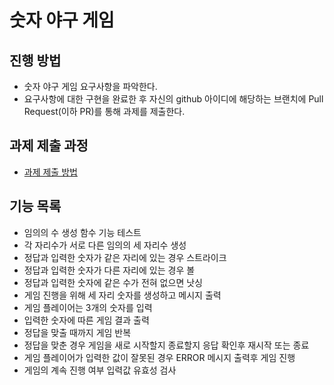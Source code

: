 # 숫자 야구 게임
## 진행 방법
* 숫자 야구 게임 요구사항을 파악한다.
* 요구사항에 대한 구현을 완료한 후 자신의 github 아이디에 해당하는 브랜치에 Pull Request(이하 PR)를 통해 과제를 제출한다.

## 과제 제출 과정
* [과제 제출 방법](https://github.com/next-step/nextstep-docs/tree/master/precourse)

## 기능 목록
* 임의의 수 생성 함수 기능 테스트
* 각 자리수가 서로 다른 임의의 세 자리수 생성
* 정답과 입력한 숫자가 같은 자리에 있는 경우 스트라이크
* 정답과 입력한 숫자가 다른 자리에 있는 경우 볼
* 정답과 입력한 숫자에 같은 수가 전혀 없으면 낫싱
* 게임 진행을 위해 세 자리 숫자를 생성하고 메시지 출력
* 게임 플레이어는 3개의 숫자를 입력
* 입력한 숫자에 따른 게임 결과 출력
* 정답을 맞출 때까지 게임 반복
* 정답을 맞춘 경우 게임을 새로 시작할지 종료할지 응답 확인후 재시작 또는 종료
* 게임 플레이어가 입력한 값이 잘못된 경우 ERROR 메시지 출력후 게임 진행
* 게임의 계속 진행 여부 입력값 유효성 검사